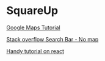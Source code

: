 # SquareUp

[Google Maps Tutorial](https://developers.google.com/maps/documentation/javascript/examples/places-autocomplete?csw=1)

[Stack overflow Search Bar - No map](http://stackoverflow.com/questions/12024629/bind-google-places-autocomplete-on-textbox-without-instantiating-a-google-map)

[Handy tutorial on react](https://www.airpair.com/reactjs/posts/reactjs-a-guide-for-rails-developers)